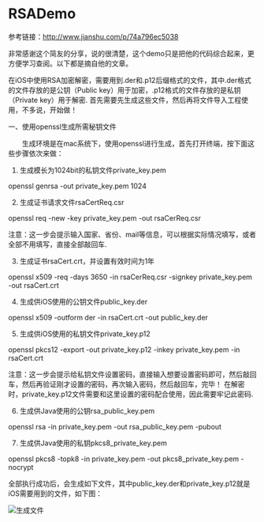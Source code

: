 # RSADemo
参考链接：http://www.jianshu.com/p/74a796ec5038

非常感谢这个简友的分享，说的很清楚，这个demo只是把他的代码综合起来，更方便学习查阅。以下都是摘自他的文章。

在iOS中使用RSA加密解密，需要用到.der和.p12后缀格式的文件，其中.der格式的文件存放的是公钥（Public key）用于加密，.p12格式的文件存放的是私钥（Private key）用于解密. 首先需要先生成这些文件，然后再将文件导入工程使用，不多说，开始做！

一、使用openssl生成所需秘钥文件

　　生成环境是在mac系统下，使用openssl进行生成，首先打开终端，按下面这些步骤依次来做：

1. 生成模长为1024bit的私钥文件private_key.pem

openssl genrsa -out private_key.pem 1024

2. 生成证书请求文件rsaCertReq.csr

openssl req -new -key private_key.pem -out rsaCerReq.csr

注意：这一步会提示输入国家、省份、mail等信息，可以根据实际情况填写，或者全部不用填写，直接全部敲回车.

3. 生成证书rsaCert.crt，并设置有效时间为1年

openssl x509 -req -days 3650 -in rsaCerReq.csr -signkey private_key.pem -out rsaCert.crt

4. 生成供iOS使用的公钥文件public_key.der

openssl x509 -outform der -in rsaCert.crt -out public_key.der

5. 生成供iOS使用的私钥文件private_key.p12

openssl pkcs12 -export -out private_key.p12 -inkey private_key.pem -in rsaCert.crt

注意：这一步会提示给私钥文件设置密码，直接输入想要设置密码即可，然后敲回车，然后再验证刚才设置的密码，再次输入密码，然后敲回车，完毕！
在解密时，private_key.p12文件需要和这里设置的密码配合使用，因此需要牢记此密码.

6. 生成供Java使用的公钥rsa_public_key.pem

openssl rsa -in private_key.pem -out rsa_public_key.pem -pubout

7. 生成供Java使用的私钥pkcs8_private_key.pem

openssl pkcs8 -topk8 -in private_key.pem -out pkcs8_private_key.pem -nocrypt

全部执行成功后，会生成如下文件，其中public_key.der和private_key.p12就是iOS需要用到的文件，如下图：

![生成文件](https://github.com/caohuoxia/RSADemo/screenshot.png)



